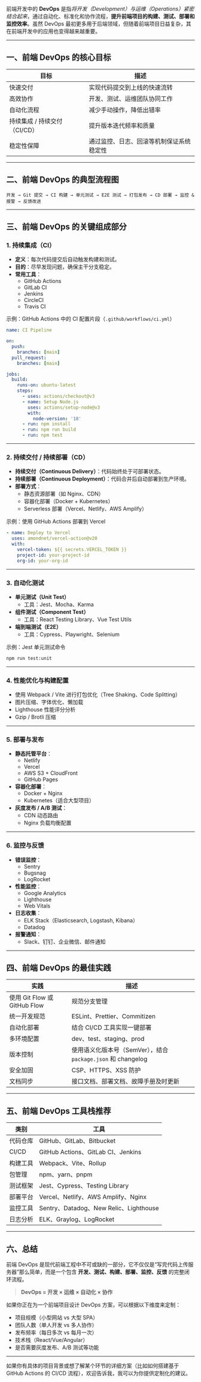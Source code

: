前端开发中的 **DevOps** 是指*将开发（Development）与运维（Operations）紧密结合起来*，通过自动化、标准化和协作流程，**提升前端项目的构建、测试、部署和监控效率**。虽然 DevOps 最初更多用于后端领域，但随着前端项目日益复杂，其在前端开发中的应用也变得越来越重要。

---

## 一、前端 DevOps 的核心目标

| 目标 | 描述 |
|------|------|
| 快速交付 | 实现代码提交到上线的快速流转 |
| 高效协作 | 开发、测试、运维团队协同工作 |
| 自动化流程 | 减少手动操作，降低出错率 |
| 持续集成 / 持续交付（CI/CD） | 提升版本迭代频率和质量 |
| 稳定性保障 | 通过监控、日志、回滚等机制保证系统稳定性 |

---

## 二、前端 DevOps 的典型流程图

```plaintext
开发 → Git 提交 → CI 构建 → 单元测试 → E2E 测试 → 打包发布 → CD 部署 → 监控 & 报警 → 反馈改进
```

---

## 三、前端 DevOps 的关键组成部分

### 1. 持续集成（CI）

- **定义**：每次代码提交后自动触发构建和测试。
- **目的**：尽早发现问题，确保主干分支稳定。
- **常用工具**：
  - GitHub Actions
  - GitLab CI
  - Jenkins
  - CircleCI
  - Travis CI

示例：GitHub Actions 中的 CI 配置片段（`.github/workflows/ci.yml`）

```yaml
name: CI Pipeline

on:
  push:
    branches: [main]
  pull_request:
    branches: [main]

jobs:
  build:
    runs-on: ubuntu-latest
    steps:
      - uses: actions/checkout@v3
      - name: Setup Node.js
        uses: actions/setup-node@v3
        with:
          node-version: '18'
      - run: npm install
      - run: npm run build
      - run: npm test
```

---

### 2. 持续交付 / 持续部署（CD）

- **持续交付（Continuous Delivery）**：代码始终处于可部署状态。
- **持续部署（Continuous Deployment）**：代码合并后自动部署到生产环境。
- **部署方式**：
  - 静态资源部署（如 Nginx、CDN）
  - 容器化部署（Docker + Kubernetes）
  - Serverless 部署（Vercel、Netlify、AWS Amplify）

示例：使用 GitHub Actions 部署到 Vercel

```yaml
- name: Deploy to Vercel
  uses: amondnet/vercel-action@v20
  with:
    vercel-token: ${{ secrets.VERCEL_TOKEN }}
    project-id: your-project-id
    org-id: your-org-id
```

---

### 3. 自动化测试

- **单元测试（Unit Test）**
  - 工具：Jest、Mocha、Karma
- **组件测试（Component Test）**
  - 工具：React Testing Library、Vue Test Utils
- **端到端测试（E2E）**
  - 工具：Cypress、Playwright、Selenium

示例：Jest 单元测试命令

```bash
npm run test:unit
```

---

### 4. 性能优化与构建配置

- 使用 Webpack / Vite 进行打包优化（Tree Shaking、Code Splitting）
- 图片压缩、字体优化、懒加载
- Lighthouse 性能评分分析
- Gzip / Brotli 压缩

---

### 5. 部署与发布

- **静态托管平台**：
  - Netlify
  - Vercel
  - AWS S3 + CloudFront
  - GitHub Pages
- **容器化部署**：
  - Docker + Nginx
  - Kubernetes（适合大型项目）
- **灰度发布 / A/B 测试**：
  - CDN 动态路由
  - Nginx 负载均衡配置

---

### 6. 监控与反馈

- **错误监控**：
  - Sentry
  - Bugsnag
  - LogRocket
- **性能监控**：
  - Google Analytics
  - Lighthouse
  - Web Vitals
- **日志收集**：
  - ELK Stack（Elasticsearch, Logstash, Kibana）
  - Datadog
- **报警通知**：
  - Slack、钉钉、企业微信、邮件通知

---

## 四、前端 DevOps 的最佳实践

| 实践 | 描述 |
|------|------|
| 使用 Git Flow 或 GitHub Flow | 规范分支管理 |
| 统一开发规范 | ESLint、Prettier、Commitizen |
| 自动化部署 | 结合 CI/CD 工具实现一键部署 |
| 多环境配置 | dev、test、staging、prod |
| 版本控制 | 使用语义化版本号（SemVer），结合 `package.json` 和 changelog |
| 安全加固 | CSP、HTTPS、XSS 防护 |
| 文档同步 | 接口文档、部署文档、故障手册及时更新 |

---

## 五、前端 DevOps 工具栈推荐

| 类别 | 工具 |
|------|------|
| 代码仓库 | GitHub、GitLab、Bitbucket |
| CI/CD | GitHub Actions、GitLab CI、Jenkins |
| 构建工具 | Webpack、Vite、Rollup |
| 包管理 | npm、yarn、pnpm |
| 测试框架 | Jest、Cypress、Testing Library |
| 部署平台 | Vercel、Netlify、AWS Amplify、Nginx |
| 监控工具 | Sentry、Datadog、New Relic、Lighthouse |
| 日志分析 | ELK、Graylog、LogRocket |

---

## 六、总结

前端 DevOps 是现代前端工程中不可或缺的一部分，它不仅仅是“写完代码上传服务器”那么简单，而是一个包含 **开发、测试、构建、部署、监控、反馈** 的完整闭环流程。

> **DevOps = 开发 × 运维 × 自动化 × 协作**

如果你正在为一个前端项目设计 DevOps 方案，可以根据以下维度来定制：

- 项目规模（小型网站 vs 大型 SPA）
- 团队人数（单人开发 vs 多人协作）
- 发布频率（每日多次 vs 每月一次）
- 技术栈（React/Vue/Angular）
- 是否需要灰度发布、A/B 测试等功能

---

如果你有具体的项目背景或想了解某个环节的详细方案（比如如何搭建基于 GitHub Actions 的 CI/CD 流程），欢迎告诉我，我可以为你提供定制化的建议。